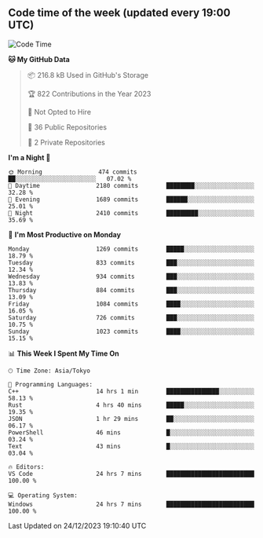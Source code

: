 ## Code time of the week (updated every 19:00 UTC)

<!--START_SECTION:waka-->
![Code Time](http://img.shields.io/badge/Code%20Time-2%2C493%20hrs%203%20mins-blue)

**🐱 My GitHub Data** 

> 📦 216.8 kB Used in GitHub's Storage 
 > 
> 🏆 822 Contributions in the Year 2023
 > 
> 🚫 Not Opted to Hire
 > 
> 📜 36 Public Repositories 
 > 
> 🔑 2 Private Repositories 
 > 
**I'm a Night 🦉** 

```text
🌞 Morning                474 commits         ██░░░░░░░░░░░░░░░░░░░░░░░   07.02 % 
🌆 Daytime                2180 commits        ████████░░░░░░░░░░░░░░░░░   32.28 % 
🌃 Evening                1689 commits        ██████░░░░░░░░░░░░░░░░░░░   25.01 % 
🌙 Night                  2410 commits        █████████░░░░░░░░░░░░░░░░   35.69 % 
```
📅 **I'm Most Productive on Monday** 

```text
Monday                   1269 commits        █████░░░░░░░░░░░░░░░░░░░░   18.79 % 
Tuesday                  833 commits         ███░░░░░░░░░░░░░░░░░░░░░░   12.34 % 
Wednesday                934 commits         ███░░░░░░░░░░░░░░░░░░░░░░   13.83 % 
Thursday                 884 commits         ███░░░░░░░░░░░░░░░░░░░░░░   13.09 % 
Friday                   1084 commits        ████░░░░░░░░░░░░░░░░░░░░░   16.05 % 
Saturday                 726 commits         ███░░░░░░░░░░░░░░░░░░░░░░   10.75 % 
Sunday                   1023 commits        ████░░░░░░░░░░░░░░░░░░░░░   15.15 % 
```


📊 **This Week I Spent My Time On** 

```text
🕑︎ Time Zone: Asia/Tokyo

💬 Programming Languages: 
C++                      14 hrs 1 min        ███████████████░░░░░░░░░░   58.13 % 
Rust                     4 hrs 40 mins       █████░░░░░░░░░░░░░░░░░░░░   19.35 % 
JSON                     1 hr 29 mins        ██░░░░░░░░░░░░░░░░░░░░░░░   06.17 % 
PowerShell               46 mins             █░░░░░░░░░░░░░░░░░░░░░░░░   03.24 % 
Text                     43 mins             █░░░░░░░░░░░░░░░░░░░░░░░░   03.04 % 

🔥 Editors: 
VS Code                  24 hrs 7 mins       █████████████████████████   100.00 % 

💻 Operating System: 
Windows                  24 hrs 7 mins       █████████████████████████   100.00 % 
```


 Last Updated on 24/12/2023 19:10:40 UTC
<!--END_SECTION:waka-->